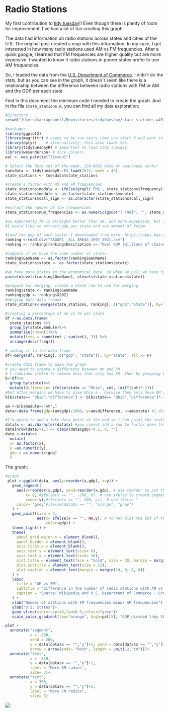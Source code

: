 Radio Stations
================

My first contribution to [tidy
tuesday](https://github.com/rfordatascience/tidytuesday/tree/master/data/2022/2022-11-08)!!
Even though there is plenty of room for improvement, I´ve had a lot of
fun creating this graph.

The data had information on radio stations across states and cities of
the U.S. The original post created a map with this information. In my
case, I got interested in how many radio stations used AM vs FM
frequencies. After a quick google, I learned that FM frequencies are
higher quality but are more expensive. I wanted to know if radio
stations in poorer states prefer to use AM frequencies.

So, I loaded the data from the [U.S. Department of
Commerce](https://apps.bea.gov/regional/downloadzip.cfm). I didn´t do
the stats, but as you can see in the graph, it doesn´t seem like there
is a relationship between the difference between radio stations with FM
or AM and the GDP per each state.

Find in this document the minimum code I needed to create the graph. And
in the file `state_stations.R`, you can find all my data exploration:

``` r
#Directory
setwd("/Users/mariagranell/Repositories/tidytuesday/state_stations_w45")

#packages
library(ggplot2)
library(magrittr) # needs to be run every time you start R and want to use %>%
library(dplyr)    # alternatively, this also loads %>%
library(tidytuesdayR) # important to load tidy tuesday
library(wesanderson) # nice colours
pal <- wes_palette("Zissou1")

# Select the data set of the week, ISO-8601 date or year/week works!
tuesdata <- tidytuesdayR::tt_load(2022, week = 45)
state_stations <- tuesdata$state_stations

#create a factor with AM and FM frequencies
state_stations$module <- ifelse(grepl('FM$', state_stations$frequency), "FM", "AM")
state_stations$module <- as.factor(state_stations$module)
state_stations$call_sign <- as.character(state_stations$call_sign)

#extract the number of the frequencies
state_stations$num_frequencies <- as.numeric(gsub("[ FMA]", "", state_stations$frequency))

#so apparently fm is straight better than am. and more expensive. but am covers more distance
#I would like to extract gdp per state and see amount of fm/am

#load the gdp of each state. I downloaded from here: https://apps.bea.gov/regional/downloadzip.cfm
ranking <-read.csv("SAGDP1__ALL_AREAS_1997_2021.csv")
ranking <- ranking[ranking$Description == "Real GDP (millions of chained 2012 dollars)  ",] # selection for only GDP data

#compare if we have the same number of states
ranking$GeoName <- as.factor(ranking$GeoName)
state_stations$state <- as.factor(state_stations$state)

#we have more states in the economical data. so when we pull we have to make sure is the same
paste(nlevels(ranking$GeoName), nlevels(state_stations$state))

#prepare for merging, create a state row to use for merging
ranking$state <- ranking$GeoName
ranking$gdp <- ranking$X2021
#merging both data frames
state_stations<-merge(state_stations, ranking[, c("gdp","state")], by="state", all.x= F)

#creating a percentage of am vs fm per state
df <-as.data.frame(
  state_stations %>%
  group_by(state,module)%>%
  summarise(cnt=n())%>%
  mutate(freq = round(cnt / sum(cnt), 3)) %>%
  arrange(desc(freq)))

# adding it to the data frame
df<-merge(df, ranking[, c("gdp", "state")], by="state", all.x= F)

#create data frame to make the graph
# you need to create a difference between AM and FM
# I combined ifelse to remove ohio that only has AM. Then by grouping by state and asking df into the variable tada!
b<-df%>%
  group_by(state)%>%
  mutate(difference= ifelse(state == "Ohio", cnt, (diff(cnt)*-1)))
#but after merging we have to give Ohio a - becuase they only have AM stations
b[b$state== "Ohio","difference"] <- b[b$state== "Ohio","difference"]*-1

am <-b[b$module=="AM",]
data<-data.frame(gdp=(am$gdp)/1000, y=am$difference, x=am$state) #I divided gdp by 1000 so it´s smaller

#I´m going to add a fake data point at the end so i can paint the scale
data$x <- as.character(data$x) #you cannot add a row to factor when that level is not there
data[nrow(data)+1,] <- c(min(data$gdp)-0.1, 0, "")
data <-data%>%
  mutate(
  x= as.factor(x),
  y =as.numeric(y),
  gdp = as.numeric(gdp)
  )
```

The graph:

``` r
#graph
 plot <-ggplot(data, aes(y=reorder(x,gdp), x=y)) +
   geom_segment(
     aes(y=reorder(x,gdp), yend=reorder(x,gdp), # use reorder to put the states from +gdp to -gdp
         x= 0, #ifelse(x == "", -200, 0), # use ifelse to create segments of the legend on the graph. it was easier to do with segment
         xend= y),#ifelse(x == "", 200, y)), # use ifelse "
     color= "grey"#ifelse(data$x == "", "orange", "grey")
   ) +
   geom_point(size = 3,
              aes(x= ifelse(x == "", NA,y), # to not plot the dot of the fake row
                  color=gdp)) +
   theme_light() +
   theme(
     panel.grid.major.x = element_blank(),
     panel.border = element_blank(),
     axis.ticks.x = element_blank(),
     axis.text.y = element_text(size= 6),
     axis.text.x = element_text(size= 10),
     plot.title = element_text(face = "bold", size = 20, margin = margin(0, 0, 0, 0)),
     plot.subtitle = element_text(size = 12),
     plot.caption = element_text(margin = margin(10, 0, 0, 0))
   ) +
   labs(
     title = "AM vs FM",
     subtitle = "Difference in the number of radio stations with AM vs FM  \nfrequencies in relation to the wealth (GDP) of each state",
     caption = "Source: Wikipedia and U.S. Department of Commerce · Graphic: Maria Granell Ruiz"
   ) +
   xlab("Number of stations with FM frequencies minus AM frequencies") +
   ylab("U.S. States")+
   geom_vline(xintercept=0,lwd=0.5,colour="grey")+
   scale_color_gradient(low="orange", high=pal[5], "GDP divided \nby 1000")

plot +
  annotate("segment",
           x = -200,
           xend = 200,
           y = data[data$x == "","y"]+1, yend = data[data$x == "","y"]+1,
           arrow = arrow(ends= "both", length = unit(.2,"cm")))+
  annotate("text",
           x = -350,
           y = data[data$x == "","y"]+1,
           label = "More AM radios",
           size= 3)+
  annotate("text",
           x = 350,
           y = data[data$x == "","y"]+1,
           label = "More FM radios",
           size= 3)
```

![](/Users/mariagranell/Repositories/tidytuesday/state_stations_w45/README_files/figure-gfm/unnamed-chunk-2-1.png)<!-- -->
